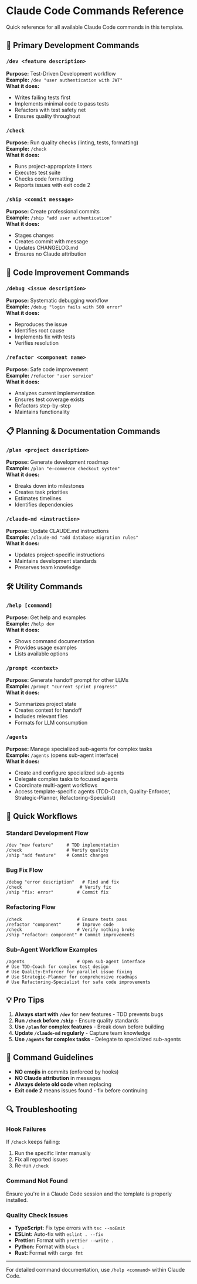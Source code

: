 # Claude Code Commands Reference

Quick reference for all available Claude Code commands in this template.

## 🚀 Primary Development Commands

### `/dev <feature description>`
**Purpose:** Test-Driven Development workflow  
**Example:** `/dev "user authentication with JWT"`  
**What it does:**
- Writes failing tests first
- Implements minimal code to pass tests
- Refactors with test safety net
- Ensures quality throughout

### `/check`
**Purpose:** Run quality checks (linting, tests, formatting)  
**Example:** `/check`  
**What it does:**
- Runs project-appropriate linters
- Executes test suite
- Checks code formatting
- Reports issues with exit code 2

### `/ship <commit message>`
**Purpose:** Create professional commits  
**Example:** `/ship "add user authentication"`  
**What it does:**
- Stages changes
- Creates commit with message
- Updates CHANGELOG.md
- Ensures no Claude attribution

## 🔧 Code Improvement Commands

### `/debug <issue description>`
**Purpose:** Systematic debugging workflow  
**Example:** `/debug "login fails with 500 error"`  
**What it does:**
- Reproduces the issue
- Identifies root cause
- Implements fix with tests
- Verifies resolution

### `/refactor <component name>`
**Purpose:** Safe code improvement  
**Example:** `/refactor "user service"`  
**What it does:**
- Analyzes current implementation
- Ensures test coverage exists
- Refactors step-by-step
- Maintains functionality

## 📋 Planning & Documentation Commands

### `/plan <project description>`
**Purpose:** Generate development roadmap  
**Example:** `/plan "e-commerce checkout system"`  
**What it does:**
- Breaks down into milestones
- Creates task priorities
- Estimates timelines
- Identifies dependencies

### `/claude-md <instruction>`
**Purpose:** Update CLAUDE.md instructions  
**Example:** `/claude-md "add database migration rules"`  
**What it does:**
- Updates project-specific instructions
- Maintains development standards
- Preserves team knowledge

## 🛠️ Utility Commands

### `/help [command]`
**Purpose:** Get help and examples  
**Example:** `/help dev`  
**What it does:**
- Shows command documentation
- Provides usage examples
- Lists available options

### `/prompt <context>`
**Purpose:** Generate handoff prompt for other LLMs  
**Example:** `/prompt "current sprint progress"`  
**What it does:**
- Summarizes project state
- Creates context for handoff
- Includes relevant files
- Formats for LLM consumption

### `/agents`
**Purpose:** Manage specialized sub-agents for complex tasks  
**Example:** `/agents` (opens sub-agent interface)  
**What it does:**
- Create and configure specialized sub-agents
- Delegate complex tasks to focused agents
- Coordinate multi-agent workflows
- Access template-specific agents (TDD-Coach, Quality-Enforcer, Strategic-Planner, Refactoring-Specialist)

## 🎯 Quick Workflows

### Standard Development Flow
```
/dev "new feature"     # TDD implementation
/check                 # Verify quality
/ship "add feature"    # Commit changes
```

### Bug Fix Flow
```
/debug "error description"   # Find and fix
/check                      # Verify fix
/ship "fix: error"         # Commit fix
```

### Refactoring Flow
```
/check                     # Ensure tests pass
/refactor "component"      # Improve code
/check                     # Verify nothing broke
/ship "refactor: component" # Commit improvements
```

### Sub-Agent Workflow Examples
```
/agents                    # Open sub-agent interface
# Use TDD-Coach for complex test design
# Use Quality-Enforcer for parallel issue fixing  
# Use Strategic-Planner for comprehensive roadmaps
# Use Refactoring-Specialist for safe code improvements
```

## 💡 Pro Tips

1. **Always start with `/dev`** for new features - TDD prevents bugs
2. **Run `/check` before `/ship`** - Ensure quality standards
3. **Use `/plan` for complex features** - Break down before building
4. **Update `/claude-md` regularly** - Capture team knowledge
5. **Use `/agents` for complex tasks** - Delegate to specialized sub-agents

## 🚫 Command Guidelines

- **NO emojis** in commits (enforced by hooks)
- **NO Claude attribution** in messages
- **Always delete old code** when replacing
- **Exit code 2** means issues found - fix before continuing

## 🔍 Troubleshooting

### Hook Failures
If `/check` keeps failing:
1. Run the specific linter manually
2. Fix all reported issues
3. Re-run `/check`

### Command Not Found
Ensure you're in a Claude Code session and the template is properly installed.

### Quality Check Issues
- **TypeScript:** Fix type errors with `tsc --noEmit`
- **ESLint:** Auto-fix with `eslint . --fix`
- **Prettier:** Format with `prettier --write .`
- **Python:** Format with `black .`
- **Rust:** Format with `cargo fmt`

---
For detailed command documentation, use `/help <command>` within Claude Code.